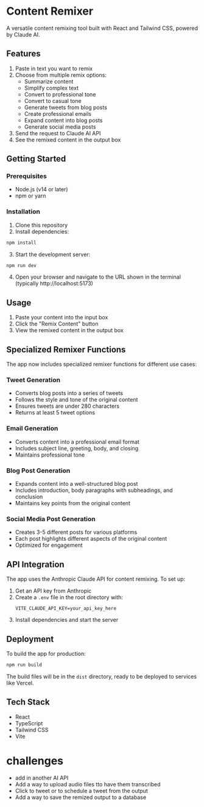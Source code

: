 # Content Remixer

A versatile content remixing tool built with React and Tailwind CSS, powered by Claude AI.

## Features

1. Paste in text you want to remix
2. Choose from multiple remix options:
   - Summarize content
   - Simplify complex text
   - Convert to professional tone
   - Convert to casual tone
   - Generate tweets from blog posts
   - Create professional emails
   - Expand content into blog posts
   - Generate social media posts
3. Send the request to Claude AI API
4. See the remixed content in the output box

## Getting Started

### Prerequisites

- Node.js (v14 or later)
- npm or yarn

### Installation

1. Clone this repository
2. Install dependencies:

```bash
npm install
```

3. Start the development server:

```bash
npm run dev
```

4. Open your browser and navigate to the URL shown in the terminal (typically http://localhost:5173)

## Usage

1. Paste your content into the input box
2. Click the "Remix Content" button
3. View the remixed content in the output box

## Specialized Remixer Functions

The app now includes specialized remixer functions for different use cases:

### Tweet Generation
- Converts blog posts into a series of tweets
- Follows the style and tone of the original content
- Ensures tweets are under 280 characters
- Returns at least 5 tweet options

### Email Generation
- Converts content into a professional email format
- Includes subject line, greeting, body, and closing
- Maintains professional tone

### Blog Post Generation
- Expands content into a well-structured blog post
- Includes introduction, body paragraphs with subheadings, and conclusion
- Maintains key points from the original content

### Social Media Post Generation
- Creates 3-5 different posts for various platforms
- Each post highlights different aspects of the original content
- Optimized for engagement

## API Integration

The app uses the Anthropic Claude API for content remixing. To set up:

1. Get an API key from Anthropic
2. Create a `.env` file in the root directory with:
   ```
   VITE_CLAUDE_API_KEY=your_api_key_here
   ```
3. Install dependencies and start the server

## Deployment

To build the app for production:

```bash
npm run build
```

The build files will be in the `dist` directory, ready to be deployed to services like Vercel.

## Tech Stack

- React
- TypeScript
- Tailwind CSS
- Vite

# challenges 
- add in another AI API
- Add a way to upload audio files tto have them transcribed 
- Click to tweet or to schedule a tweet from the output
- Add a way to save the remized output to a database 
